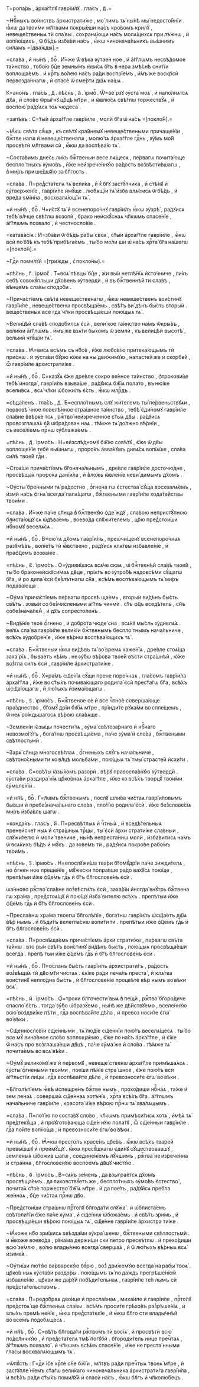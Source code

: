 Т=ропа́рь , а҆рха́гг҃лꙋ гаврїи́лꙋ . гла́съ , д҃ .=

~Нбⷭ҇ныхъ во́инствъ а҆рхистрати́же , мо́ лимъ тѧ̀ ны́нѣ мы̀ недосто́йнїи . ꙗ҆́кѡ да твои́ми мл҃твами покры́еши на́съ кро́вомъ крилꙋ̀ , невеще́ственыѧ тѝ сла́ вы . сохранѧ́ющи на́съ молѧ́щихсѧ при лѣ́жнѡ , и҆ вопїю́щихъ , ѿ бѣ́дъ и҆зба́ви на́съ , ꙗ҆́кѡ чинонача́льникъ вы́шнимъ си́ламъ =[два́жды].=

=сла́ва , и҆ ны́нѣ , боⷢ҇ . И҆́=же ѿ́ вѣка ᲂу҆тае́н ное , и҆ а҆́гг҃лѡмъ несвѣ́домое та́инство , тобо́ю бцⷣе земны́мъ ꙗ҆ви́сѧ бг҃ъ в̾ нера змѣ́снѣ сни́тїи воплоща́емъ . и҆ крⷭ҇тъ во́лею на́съ ра́ди воспрїе́мъ , и҆́мъ же воскр҃сѝ первозда́ннагѡ , и҆ спасѐ ѿ сме́рти дш҃ѧ на́шѧ .

К=ано́нъ . гла́съ , д҃ . пѣ́снь , а҃ . і҆рмоⷭ҇ . Ѿ=ве́ рзꙋ ᲂу҆ста̀ моѧ̀ , и҆ напо́лнѧтсѧ дх҃а , и҆ сло́во ѿры́гнꙋ цр҃цѣ мт҃ри , и҆ ꙗ҆влю́сѧ свѣ́тлѡ торжествꙋ́ѧ , и҆ воспою̀ ра́дꙋѧсѧ тоѧ̀ чюдеса̀ .

=запѣ́въ : С=т҃ы́и а҆рха́гг҃ле гаврїи́ле , молѝ бг҃а ѡ҆ на́съ =[покло́н̾].=

~Ꙗ҆́кѡ свѣ́та сꙋ́ща , къ свѣ́тꙋ кра́йнемꙋ невеще́ствеными причаще́нїи , бжⷭ҇тве нагѡ и҆ невеще́ственагѡ , молю́ тѧ а҆рха́гг҃ле гдⷭ҇нь , ᲂу҆́мъ мо́й просвѣтѝ мл҃твами сѝ , ꙗ҆́кѡ да воспѣва́ю тѧ̀ .

~Соста́вимъ дне́сь ли́къ бжⷭ҇твеныи весе лѧ́щесѧ , пе́рвагѡ почита́юще беспло́ тныхъ ᲂу҆мо́въ , и҆́же неи҆зрече́ннꙋю ра́дость воз̾вѣсти́вшагѡ , в̾ ми́ръ при ше́дшꙋю за бл҃гость .

=сла́ва . П=ред̾ста́телѧ тѧ̀ вели́ка , и҆ к̾ бг҃ꙋ застꙋ́пника , и҆ стѣ́нꙋ и҆ ᲂу҆тверже́нїе , гаврїи́ле и҆мꙋ́ще . лю́бѧщїи тѧ̀ и҆зба влѧ́емсѧ ѿ бѣ́дъ , и҆ вре́да ѕмїи́на , восхвалѧ́ющїи тѧ̀ .

=и҆ ны́нѣ , боⷢ҇ . Ч=и́стꙋ тѧ̀ и҆ всенепоро́чнꙋ гаврїи́лъ ꙗ҆́кѡ ᲂу҆зрѣ̀ , ра́дꙋисѧ тебѣ̀ влⷣчце свѣ́тлѡ возопѝ , брако неи҆скꙋ́снаѧ чл҃кѡмъ спасе́нїе , а҆́гг҃лѡмъ похвало̀ , и҆ честносло́вїе .

=катава́сїѧ : И҆=зба́ви ѿ бѣ́дъ рабы̀ своѧ̀ , ст҃ы́и а҆рха́гг҃ле гаврїи́ле , ꙗ҆́кѡ всѝ по́ бз҃ѣ къ тебѣ̀ прибѣга́емъ , ты́ бо мо́ли ши ѡ҆ на́съ хрⷭ҇та̀ бг҃а на́шегѡ =[покло́н̾].=

~Гдⷭ҇и поми́лꙋй =[три́жды , с̾ покло́ны].=

=пѣ́снь , г҃ . і҆рмо́с̾ . Т=воѧ̀ пѣвцы̀ бцⷣе , жи вы́и нетлѣ́нїѧ и҆сто́чниче , ли́къ себѣ̀ совокꙋ́пльши дх҃о́венъ ᲂу҆твердѝ , и҆ въ бжⷭ҇твеннѣй ти сла́вѣ , вѣнце́мъ сла́вы сподо́би .

~Прича́стїемъ свѣ́та невеще́ственагѡ , ꙗ҆́кѡ невеще́ственъ вои́стинꙋ гаврїи́ле , невеще́ственѡ просвѣща́емь , свѣ́тъ ви́ дѣнъ бы́сть вторы́и . веще́ственыѧ все гда̀ чл҃ки просвѣща́еши пою́щыѧ тѧ̀ .

~Вели́цѣй сла́вѣ сподо́билсѧ є҆сѝ , вели́ кое та́инство на́мъ ѿкры́въ , вели́кїи а҆́гг҃лѡмъ . и҆́мъ же взѧ́ти бы́хомъ ѿ землѝ , къ вели́цѣй высотѣ̀ , вельмѝ чтꙋ́щїи тѧ̀ .

=сла́ва . Ꙗ҆=ви́сѧ всѣ́мъ съ нб҃сѐ , и҆́же любо́вїю притека́ющымъ тѝ при́снѡ . и҆ ᲂу҆ста́ви бꙋ́рю ю҆́же на ны̀ дви́жимꙋю , напа́стей же и҆ скорбе́й , ѽ гаврїи́ле а҆рхистрати́же .

=и҆ ны́нѣ , боⷢ҇ . С=казꙋ́ѧ є҆́же дре́вле сокро ве́нное та́инство , ѻ҆трокови́це тебѣ̀ и҆ногда̀ , гаврїи́лъ взыва́ше , ра́дꙋисѧ бж҃їѧ пола́то , въ ню́же всели́всѧ , всѧ̀ чл҃ки ѡ҆божи́лъ є҆́сть , ꙗ҆́кѡ млрⷭ҇дъ .

=сѣда́ленъ . гла́съ , д҃ . Б=еспло́тнымъ слꙋ жи́телемъ ты̀ пе́рвеньствꙋѧи , первовѣ́ чное повелѣ́нное стра́шное та́инство , тебѣ̀ є҆ди́номꙋ гаврїи́ле сла́вне в̾вѣрѧ́е тсѧ , ржⷭ҇тво̀ неи҆зрече́нное ст҃ы́ѧ дв҃ы . ра́дꙋисѧ провозглаша́ѧ є҆́й ѡ҆бра́дован наѧ . тѣ́мже тѧ̀ до́лжно вѣ́рнїи , съ весе́лїемъ прⷭ҇нѡ ᲂу҆блажа́емъ .

=пѣ́снь , д҃ . і҆рмо́съ . Н=еи҆зслѣ́дномꙋ бж҃їю совѣ́тꙋ , є҆́же ѿ дв҃ы воплоще́нїе тебѐ вы́шнѧгѡ , проро́къ а҆вва́кꙋмъ дивѧ́сѧ вопїѧ́ше , сла́ва си́лѣ твое́й гдⷭ҇и .

~Стоѧ́ше прича́стїемъ бг҃онача́льнымъ , дре́вле гаврїи́ле досточю́дне , просвѣща́ѧ проро́ка данїи́ла , и҆ в̾ло́жь ꙗ҆вле́нїе неви́ димымъ дх҃омъ .

~Оу҆сты̀ бре́нными тѧ̀ ра́достно , ѻ҆́гнена гѡ є҆стества̀ сꙋ́ща восхвалѧ́емъ , и҆змѝ на́съ ѻ҆гнѧ̀ всегда̀ палѧ́щагѡ , бжⷭ҇твены ми гаврїи́ле хода́тайствы твои́ми .

=сла́ва . И҆́=же па́че сл҃нца в̾ бжⷭ҇твенꙋю ѻ҆де́ ждꙋ , сла́вою непристꙋ́пною блиста́ющꙋ сѧ ѡ҆дѣва́емь , воево́да слꙋжи́телемъ , цр҃ю пред̾стои́ши нбⷭ҇номꙋ веселѧ́сѧ .

=и҆ ны́нѣ , боⷢ҇ . В=сю́ тѧ дх҃омъ гаврїи́лъ , преѡ҆чи́щенꙋ всенепоро́чнаѧ разꙋмѣ́въ , вопїе́тъ тѝ ꙗ҆́вствено , ра́дꙋисѧ клѧ́твы и҆збавле́нїе , и҆ пра́ѻ҆ц҃емъ возва́нїе .

=пѣ́снь , є҃ . і҆рмо́съ . О=у҆диви́шасѧ всѧ́че скаѧ , ѡ҆ бжⷭ҇твенѣй сла́вѣ твое́й , ты́ бо браконеи҆скꙋси́маѧ дв҃це , прїѧ́тъ во ᲂу҆тро́бѣ надовсѣ́ми сꙋ́щагѡ бг҃а , и҆ ро дила̀ є҆сѝ без̾лѣ́тнагѡ сн҃а , всѣ́мъ воспѣва́ющымъ тѧ̀ ми́ръ подава́юща .

~Оу҆ма̀ прича́стїемъ пе́рвагѡ просвѣ ща́емь , вторы́и ви́дѣнъ бы́сть свѣ́тъ . зовы́и со без̾чи́слеными а҆́гг҃лъ чинмѝ . ст҃ъ ѻ҆ц҃ъ вседѣ́тель , сн҃ъ собез̾нача́лен̾ , и҆ дх҃ъ сопресто́ленъ .

~Видѣ́нїе твоѐ ѻ҆́гнено , и҆ добро́та чюде́ сна , всѧ́кꙋ мы́сль ᲂу҆дивлѧ́ѧ . ве́лїѧ сла́ ва гаврїи́ле вели́кїи бжⷭ҇твенымъ беспло́ тнымъ нача́льниче , всѣ́хъ ᲂу҆добре́нїе , и҆́же вѣ́рнѡ воспѣва́ющихъ тѧ̀ .

=сла́ва . Б=жⷭ҇твеныи ꙗ҆́кѡ ви́дѣвъ тѧ̀ во́ времѧ каже́нїѧ , дре́вле стоѧ́ща заха́ рїѧ , быва́етъ нѣ́мъ . не ᲂу҆́бѡ вѣ́рова твое́й вѣ́сти стра́шнѣй , ю҆́же воз̾гла си́лъ є҆сѝ , гаврїи́ле а҆рхистрати́же .

=и҆ ны́нѣ , боⷢ҇ . Х=ра́мъ сщ҃е́нїѧ сꙋ́щи прене поро́чнаѧ , гла́сомъ гаврїи́ла а҆рха́гг҃ла , и҆́же во ст҃ы́хъ почива́ющаго родила̀ є҆сѝ прест҃а́гѡ бг҃а , всѣ́хъ ѡ҆сщ҃а́ющагѡ , и҆ лю́тыхъ и҆зима́ющагѡ .

=пѣ́снь , ѕ҃ . і҆рмо́съ . Б=жⷭ҇твеное сѐ и҆ все чⷭ҇тно́е соверша́юще пра́зднество , бг҃омꙋ́ дрїи бж҃їѧ мт҃ре , прїиди́те рꙋка́ми во спле́щемъ , ѿ неѧ̀ ро́ждьшагосѧ вѣ́рою сла́вѧще .

~Землені́и ꙗ҆зы́цы почести́ тѧ , ᲂу҆ма̀ свѣтоза́рнаго и҆ нбⷭ҇наго невозмо́гꙋтъ , бога́тнѡ просвѣща́ема , па́че ᲂу҆ма̀ и҆ сло́ва , бжⷭ҇твеными свѣтлостьмѝ .

~Зарѧ̀ сл҃нца многосвѣ́тлаѧ , ѻ҆́гненыхъ слꙋ́гъ нача́льниче , свѣтоно́сными ти ко влⷣцѣ мольба́ми , пою́щыѧ тѧ̀ тмы̀ страсте́й и҆схи́ти .

=сла́ва . С=овѣ́ты ꙗ҆зы́комъ разорѝ . вѣ́рꙋ правосла́внꙋю ᲂу҆твердѝ . ᲂу҆ста́ви раздира́ нїѧ цр҃ко́внаѧ а҆рха́гг҃ле , и҆́же ко всѣ́хъ творцꙋ̀ твои́ми ᲂу҆моле́нїи .

=и҆ нн҃ѣ , боⷢ҇ . Г=л҃ѡмъ бжⷭ҇твенымъ , послꙋ шли́ва чи́стаѧ гаврїи́ловымъ бы́вши и҆ пребез̾нача́льнаго сло́ва , пло́тїю родила̀ є҆сѝ . и҆́же без̾слове́сїѧ ми́ръ и҆зба́вль шагѡ .

=конда́къ . гла́съ , и҃ . П=ресвѣ́тлыѧ и҆ чⷭ҇тны́ѧ , и҆ вседѣ́тельныѧ пренеи҆сче́т ныѧ и҆ стра́шныѧ трⷪ҇цы , ты̀ є҆сѝ а҆рхи страти́же сла́вныи , слꙋжи́телю и҆ моли́ твениче , ны́нѣ непреста́ннѡ молѝ , и҆зба́витисѧ на́мъ ѿ всѧ́кихъ бѣ́дъ и҆ мꙋ́къ . да зове́мъ тѝ , ра́дꙋисѧ покро́ве рабо́мъ твои́мъ .

=пѣ́снь , з҃ . і҆рмо́съ . Н=епослꙋжи́ша тва́ри бг҃омꙋ́дрїи па́че зижди́телѧ , но ѻ҆́гнен ное преще́нїе , мꙋ́жески попра́вше ра́до вахꙋсѧ пою́ще , препѣ́тыи и҆́же ѻ҆ц҃е́мъ гдⷭ҇ь и҆ бг҃ъ бл҃гослове́нъ є҆сѝ .

ѡа́нново ржⷭ҇тво̀ сла́вне воз̾вѣсти́лъ є҆сѝ , заха́рїи и҆ногда̀ внꙋ́трь бжⷭ҇твена гѡ хра́ма , пред̾стоѧ́щꙋ и҆ пою́щꙋ и҆зба́ вителю всѣ́хъ . препѣ́тыи и҆́же ѻ҆ц҃е́мъ гдⷭ҇ь и҆ бг҃ъ бл҃гослове́нъ є҆сѝ .

~Пресла́внѡ хра́ма твоегѡ̀ бл҃голѣ́пїе , бога́тнѡ гаврїи́лъ ѡ҆сщ҃а́етъ дш҃ѧ вѣ́р нымъ . и҆ бѣди́тъ велегла́снѡ вопи́ти ти . препѣ́тыи и҆́же ѻ҆ц҃е́мъ гдⷭ҇ь и҆ бг҃ъ бл҃гослове́нъ є҆сѝ .

=сла́ва . П=росвѣща́емь прича́стїемъ а҆рхи страти́же , пе́рвагѡ свѣ́та та́йнѡ . вто ры́и свѣ́тъ вои́стинꙋ ви́дѣнъ бы́сть , пою́щыѧ просвѣща́еши всегда̀ . препѣ́ тыи и҆́же ѻ҆ц҃е́мъ гдⷭ҇ь и҆ бг҃ъ бл҃гослове́нъ є҆сѝ .

=и҆ ны́нѣ , боⷢ҇ . П=о́сланъ бы́сть гаврїи́лъ а҆рхистрати́гъ , ра́дость воз̾вѣща́ѧ тѝ дв҃о мт҃и чи́стаѧ . є҆ѧ́же ра́ди печа́ль преста̀ , и҆ клѧ́тва вои́стинꙋ непло́дна бы́сть , и҆ бл҃гослове́нїе процвѣтѐ вѣ́р нымъ во́ вѣки всѧ̀ .

=пѣ́снь , и҃ . і҆рмо́съ . Ѻ҆́=троки бл҃гочести́ выѧ в̾ пещѝ , ржⷭ҇тво̀ бг҃оро́диче спасло̀ є҆́сть . тогда̀ ᲂу҆́бо ѡ҆бразꙋ́емо , ны́нѣ же дѣ́йствꙋемо , вселе́ннꙋю всю̀ воз̾дви́же пѣ́ти , гдⷭ҇а воспѣва́йте дѣ́ла , и҆ превоз носи́те є҆гѡ̀ во́ вѣки .

~Сщ҃енносло́вїи сщ҃е́нными , тѧ̀ лю́дїе сщ҃е́ннїи пою́тъ веселѧ́щесѧ . ты́ бо все мꙋ̀ вино́вное сло́во воплоща́емо , є҆́же по на́съ а҆рха́гг҃ле , и҆ є҆́же ѿ на́съ про воз̾глаша́еши дв҃цѣ , па́че ᲂу҆ма́ же и҆ сло́ва . тѣ́мже тѧ̀ почита́емъ во всѧ̀ вѣ́ки .

~Оу҆мꙋ̀ велико́мꙋ же и҆ пе́рвомꙋ , невеще́ ственѡ а҆рха́гг҃ле примѣша́ѧсѧ . ᲂу҆сты̀ ѻ҆́гнеными твои́ми , пое́ши пѣ́нїе стра́ шное , є҆́же пою́тъ всѝ а҆́гг҃льстїи ли́цы . гдⷭ҇а воспѣва́йте дѣ́ла , и҆ превозноси́те є҆гѡ̀ во́ вѣки .

~Бл҃голѣ́пїемъ ꙗ҆́вѣ и҆спещре́нъ бжⷭ҇тве нымъ , прохо́диши нбⷭ҇наѧ , та́же и҆ зем лена́ѧ . соверша́ѧ сщ҃е́ннаѧ хотѣ́нїѧ , хрⷭ҇та̀ всѣ́хъ бг҃а . а҆́гг҃лѡмъ нача́льниче гаврїи́ле , красота̀ и҆́же вѣ́рою прⷭ҇нѡ тѧ̀ хва́лѧщымъ .

=сла́ва . П=ло́тїю по соста́вꙋ сло́во , чл҃кѡмъ примѣси́тисѧ хотѧ̀ , и҆мѣ́ѧ тѧ̀ пред̾текꙋ́ща , и҆ проꙋгото́вающа сщ҃е́н нꙋю пола́тꙋ , ѽ сщ҃е́нныи гаврїи́ле . гдⷭ҇а по́йте вопїю́ща , и҆ превозноси́те є҆гѡ̀ во́ вѣки .

=и҆ ны́нѣ , боⷢ҇ . Ꙗ҆́=кѡ престо́лъ красе́нъ цр҃е́въ . ꙗ҆́кѡ всѣ́хъ тва́рей превы́шшꙋ и҆ преи҆мꙋ́щꙋ . ꙗ҆́кѡ пресꙋ́щнагѡ є҆ди́нꙋ сꙋ́ществовавшꙋ , землены́ѧ ѡ҆божи́в шагѡ , соедине́нїемъ лꙋ́чшимъ , ржⷭ҇тва̀ не и҆зрече́нна и҆ стра́нна , бл҃гослове́нꙋю воспое́мъ дв҃цꙋ чи́стꙋю .

=пѣ́снь , ѳ҃ . і҆рмо́съ . В=сѧ́къ зе́менъ , да взыгра́етсѧ дх҃омъ просвѣща́емъ . да ликовствꙋ́етъ же , беспло́тныхъ ᲂу҆мо́въ є҆стество̀ , почита́ѧ ст҃о́е торжество̀ бж҃їѧ мт҃ре . и҆ да пое́тъ , ра́дꙋйсѧ пребла же́ннаѧ , бцⷣе чи́стаѧ прⷭ҇нѡ дв҃о .

~Пред̾стои́ши стра́шнѡ прⷭ҇то́лꙋ бл҃года́ти слꙋжа̀ . и҆ ѡ҆блиста́емь свѣтоли́тїи є҆́же па́че ᲂу҆ма̀ , и҆ сщ҃е́ннѡ ѡ҆божа́емь . и҆ свѣ́тъ зри́мь , и҆ просвѣща́еши вѣ́рою пою́щыѧ тѧ̀ , сщ҃е́нне гаврїи́ле а҆рхистра ти́же .

~Ꙗ҆́коже нб҃о зри́шисѧ ѕвѣзда́ми ᲂу҆кра́ шенѡ , бжⷭ҇твеными свѣтлостьмѝ . и҆ ꙗ҆́коже воево́да , рꙋка́ма держи́ши ски́ петро пресвѣ́тлѡ . и҆ прехо́диши всю̀ зе́млю , во́лю влады́чню всегда̀ сверша́ѧ , и҆ ѿ лю́тыхъ вѣ́рныѧ всѧ̀ и҆зима́ѧ .

~Оу҆ти́ши лю́тꙋю ва́рварскꙋю бꙋ́рю , воз̾ дви́жемꙋю всегда̀ на рабы̀ твоѧ̀ . цр҃ко́в ныѧ ᲂу҆ста́ви раздо́ры . пою́щымъ тѧ̀ по да́ждь прегрѣше́нїем̾ и҆збавле́нїе . цр҃кви же да́рꙋй побѣди́тельнаѧ , гаврїи́ле те́п лымъ сѝ пред̾ста́тельствомъ .

=сла́ва . П=редо́браѧ дво́ице и҆ пресла́внаѧ , миха́иле и҆ гаврїи́ле , прⷭ҇то́лꙋ пред̾стоѧ́ ще бжⷭ҇твеныѧ сла́вы . всѣ́мъ проси́те грѣхо́въ раз̾рѣше́нїѧ , и҆ ѕлы́хъ премѣ не́нїе , ꙗ҆́кѡ пред̾ста́телїе , и҆ ꙗ҆́кѡ бл҃го сти влады́чнѣй во все́мъ подо́бѧщесѧ .

=и҆ нн҃ѣ , боⷢ҇ . С=вѣ́тъ бл҃года́ти ржⷭ҇тво́мъ тѝ восїѧ̀ , и҆ просвѣтѝ всю̀ под̾сл҃нчнꙋю , и҆ пред̾ста́телѧ тмѣ̀ погꙋбѝ . бг҃ороди́тель нице пречⷭ҇таѧ , а҆́гг҃лѡмъ похвало̀ . и҆ чл҃кѡмъ всѣ́мъ спасе́нїе , и҆́же не преста́ нными гла́сы восхвалѧ́ющымъ тѧ̀ .

=ѿпꙋ́стъ : Г=дⷭ҇и і҆с҃е хрⷭ҇тѐ сн҃е бж҃їи , мл҃твъ ра́ди пречⷭ҇тыѧ твоеѧ̀ мт҃ре , и҆ застꙋпле́ нїемъ ст҃а́гѡ вели́каго чинонача́льника а҆рхистрати́га гаврїи́ла , и҆ всѣ́хъ ра́ди ст҃ы́хъ поми́лꙋй и҆ спасѝ на́съ , ꙗ҆́кѡ бл҃гъ и҆ чл҃колю́бецъ .

